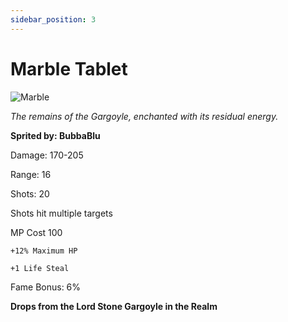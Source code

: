 ```yaml
---
sidebar_position: 3
---
```


# Marble Tablet

![Marble](https://vwiki.valorserver.com/api/item/picture/marble%20tablet)

<i>The remains of the Gargoyle, enchanted with its residual energy.</i>

**Sprited by: BubbaBlu**

Damage: 170-205

Range: 16

Shots: 20

Shots hit multiple targets

MP Cost 100

    +12% Maximum HP
    
    +1 Life Steal

Fame Bonus: 6%

**Drops from the Lord Stone Gargoyle in the Realm**
